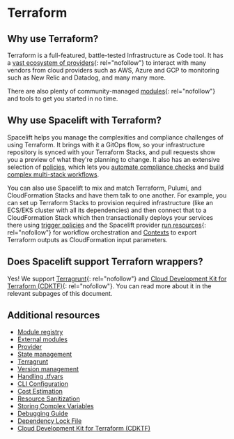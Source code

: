 # Terraform

## Why use Terraform?

Terraform is a full-featured, battle-tested Infrastructure as Code tool. It has a [vast ecosystem of providers](https://registry.terraform.io/browse/providers){: rel="nofollow"} to interact with many vendors from cloud providers such as AWS, Azure and GCP to monitoring such as New Relic and Datadog, and many many more.

There are also plenty of community-managed [modules](https://registry.terraform.io/browse/modules){: rel="nofollow"} and tools to get you started in no time.

## Why use Spacelift with Terraform?

Spacelift helps you manage the complexities and compliance challenges of using Terraform. It brings with it a GitOps flow, so your infrastructure repository is synced with your Terraform Stacks, and pull requests show you a preview of what they're planning to change. It also has an extensive selection of [policies](../../concepts/policy/README.md), which lets you [automate compliance checks](../../concepts/policy/terraform-plan-policy.md) and [build complex multi-stack workflows](../../concepts/policy/trigger-policy.md).

You can also use Spacelift to mix and match Terraform, Pulumi, and CloudFormation Stacks and have them talk to one another. For example, you can set up Terraform Stacks to provision required infrastructure (like an ECS/EKS cluster with all its dependencies) and then connect that to a CloudFormation Stack which then transactionally deploys your services there using [trigger policies](../../concepts/policy/trigger-policy.md) and the Spacelift provider [run resources](https://registry.terraform.io/providers/spacelift-io/spacelift/latest/docs/resources/run){: rel="nofollow"} for workflow orchestration and [Contexts](../../concepts/configuration/context.md#remote-state-alternative-terraform-specific) to export Terraform outputs as CloudFormation input parameters.

## Does Spacelift support Terraforn wrappers?

Yes! We support [Terragrunt](https://terragrunt.gruntwork.io){: rel="nofollow"} and [Cloud Development Kit for Terraform (CDKTF)](https://www.terraform.io/cdktf){: rel="nofollow"}. You can read more about it in the relevant subpages of this document.

## Additional resources

- [Module registry](./module-registry.md)
- [External modules](./external-modules.md)
- [Provider](./terraform-provider.md)
- [State management](./state-management.md)
- [Terragrunt](./terragrunt.md)
- [Version management](./version-management.md)
- [Handling .tfvars](./handling-tfvars.md)
- [CLI Configuration](./cli-configuration.md)
- [Cost Estimation](./infracost.md)
- [Resource Sanitization](./resource-sanitization.md)
- [Storing Complex Variables](./storing-complex-variables.md)
- [Debugging Guide](./debugging-guide.md)
- [Dependency Lock File](./dependency-lock-file.md)
- [Cloud Development Kit for Terraform (CDKTF)](./cdktf.md)
